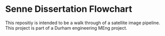 # Senne Dissertation Flowchart
This repositiy is intended to be a walk through of a satellite image pipeline. This project is part of a Durham engineering MEng project.
